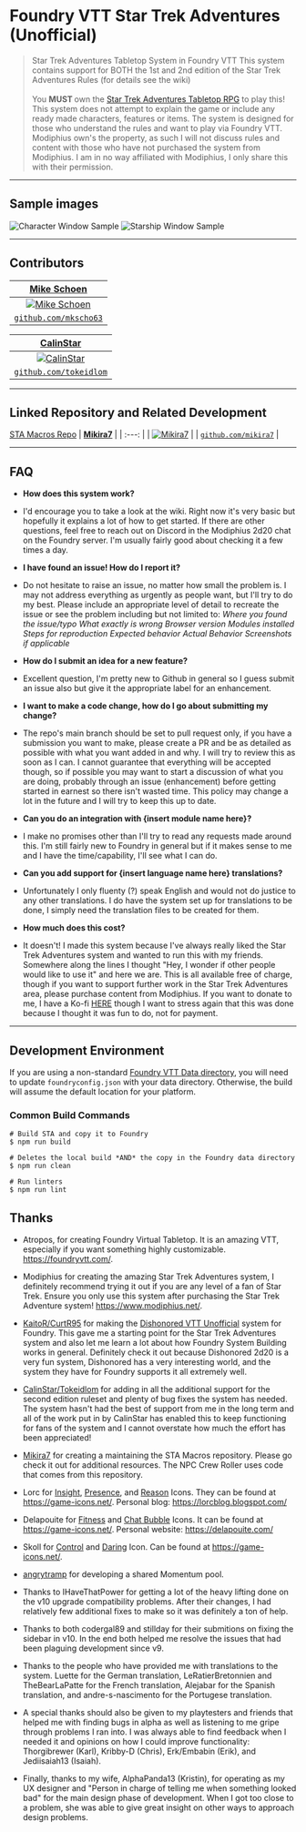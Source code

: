 # Foundry VTT Star Trek Adventures (Unofficial)

> Star Trek Adventures Tabletop System in Foundry VTT
> This system contains support for BOTH the 1st and 2nd edition of the Star Trek Adventures Rules (for details see the wiki)
</br></br>
You <b> MUST </b> own the <a href="https://www.modiphius.net/collections/star-trek-adventures/products/star-trek-adventures-core-rulebook-pdf">Star Trek Adventures Tabletop RPG</a> to play this! This system does not attempt to explain the game or include any ready made characters, features or items. The system is designed for those who understand the rules and want to play via Foundry VTT. Modiphius own's the property, as such I will not discuss rules and content with those who have not purchased the system from Modiphius. I am in no way affiliated with Modiphius, I only share this with their permission.

---
## Sample images

![Character Window Sample](https://i.imgur.com/KgCfcf8.png)
![Starship Window Sample](https://i.imgur.com/O1b1xB8.png)

---

## Contributors

| <a href="https://www.mikeschoen.net" target="_blank">**Mike Schoen**</a> |
| :---: |
| [![Mike Schoen](https://avatars1.githubusercontent.com/u/9925376?s=50)](https://www.mikeschoen.net)    |
| <a href="https://github.com/mkscho63" target="_blank">`github.com/mkscho63`</a> |

| <a href="https://github.com/tokeidlom" target="_blank">**CalinStar**</a> |
| :---: |
| [![CalinStar](https://avatars1.githubusercontent.com/u/64332855?s=50)](https://github.com/tokeidlom)    |
| <a href="https://github.com/tokeidlom " target="_blank">`github.com/tokeidlom`</a> |

---

## Linked Repository and Related Development

[STA Macros Repo](https://github.com/mikira7/sta-macros)
| <a href="https://github.com/mikira7" target="_blank">**Mikira7**</a> |
| :---: |
| [![Mikira7](https://avatars.githubusercontent.com/u/174082401?s=50)](https://github.com/mikira7)    |
| <a href="https://github.com/mikira7 " target="_blank">`github.com/mikira7`</a> |

---

## FAQ

- **How does this system work?**
- I'd encourage you to take a look at the wiki. Right now it's very basic but hopefully it explains a lot of how to get started. If there are other questions, feel free to reach out on Discord in the Modiphius 2d20 chat on the Foundry server. I'm usually fairly good about checking it a few times a day.

- **I have found an issue! How do I report it?**
- Do not hesitate to raise an issue, no matter how small the problem is. I may not address everything as urgently as people want, but I'll try to do my best. Please include an appropriate level of detail to recreate the issue or see the problem including but not limited to:
*Where you found the issue/typo*
*What exactly is wrong*
*Browser version*
*Modules installed*
*Steps for reproduction*
*Expected behavior*
*Actual Behavior*
*Screenshots if applicable*

- **How do I submit an idea for a new feature?**
- Excellent question, I'm pretty new to Github in general so I guess submit an issue also but give it the appropriate label for an enhancement.

- **I want to make a code change, how do I go about submitting my change?**
- The repo's main branch should be set to pull request only, if you have a submission you want to make, please create a PR and be as detailed as possible with what you want added in and why. I will try to review this as soon as I can. I cannot guarantee that everything will be accepted though, so if possible you may want to start a discussion of what you are doing, probably through an issue (enhancement) before getting started in earnest so there isn't wasted time. This policy may change a lot in the future and I will try to keep this up to date.

- **Can you do an integration with {insert module name here}?**
- I make no promises other than I'll try to read any requests made around this. I'm still fairly new to Foundry in general but if it makes sense to me and I have the time/capability, I'll see what I can do.

- **Can you add support for {insert language name here} translations?**
- Unfortunately I only fluenty (?) speak English and would not do justice to any other translations. I do have the system set up for translations to be done, I simply need the translation files to be created for them.

- **How much does this cost?**
- It doesn't! I made this system because I've always really liked the Star Trek Adventures system and wanted to run this with my friends. Somewhere along the lines I thought "Hey, I wonder if other people would like to use it" and here we are. This is all available free of charge, though if you want to support further work in the Star Trek Adventures area, please purchase content from Modiphius. If you want to donate to me, I have a Ko-fi <a href="https://ko-fi.com/mkscho63" target="_blank">HERE</a> though I want to stress again that this was done because I thought it was fun to do, not for payment.

---

## Development Environment
If you are using a non-standard [Foundry VTT Data directory](https://foundryvtt.com/article/configuration), you will need to update `foundryconfig.json` with your data directory. Otherwise, the build will assume the default location for your platform.

### Common Build Commands

```
# Build STA and copy it to Foundry
$ npm run build

# Deletes the local build *AND* the copy in the Foundry data directory
$ npm run clean

# Run linters
$ npm run lint
```

## Thanks
- Atropos, for creating Foundry Virtual Tabletop. It is an amazing VTT, especially if you want something highly customizable. <a href="https://foundryvtt.com/" target="_blank">https://foundryvtt.com/</a>.
- Modiphius for creating the amazing Star Trek Adventures system, I definitely recommend trying it out if you are any level of a fan of Star Trek. Ensure you only use this system after purchasing the Star Trek Adventure system! <a href="https://www.modiphius.net/collections/star-trek-adventures">https://www.modiphius.net/</a>.
- <a href="https://github.com/CurtR95" target="_blank">KaitoR/CurtR95</a> for making the <a href="https://github.com/CurtR95/FVTT-Dishonored" target="_blank">Dishonored VTT Unofficial</a> system for Foundry. This gave me a starting point for the Star Trek Adventures system and also let me learn a lot about how Foundry System Building works in general. Definitely check it out because Dishonored 2d20 is a very fun system, Dishonored has a very interesting world, and the system they have for Foundry supports it all extremely well.
- <a href="https://github.com/tokeidlom" target="_blank">CalinStar/Tokeidlom</a> for adding in all the additional support for the second edition ruleset and plenty of bug fixes the system has needed. The system hasn't had the best of support from me in the long term and all of the work put in by CalinStar has enabled this to keep functioning for fans of the system and I cannot overstate how much the effort has been appreciated!
- <a href="https://github.com/mikira7" target="_blank">Mikira7</a> for creating a maintaining the STA Macros repository. Please go check it out for additional resources. The NPC Crew Roller uses code that comes from this repository.
- Lorc for <a href="https://game-icons.net/1x1/lorc/magnifying-glass.html" target="_blank">Insight</a>, <a href="https://game-icons.net/1x1/lorc/icicles-aura.html" target="_blank">Presence</a>, and <a href="https://game-icons.net/1x1/lorc/open-book.html" target="_blank">Reason</a> Icons. They can be found at <a href="https://game-icons.net/" target="_blank">https://game-icons.net/</a>. Personal blog: <a href="https://lorcblog.blogspot.com/" target="_blank">https://lorcblog.blogspot.com/</a>
- Delapouite for <a href="https://game-icons.net/1x1/delapouite/weight-lifting-up.html" target="_blank">Fitness</a> and <a href="https://game-icons.net/1x1/delapouite/chat-bubble.html" target="_blank">Chat Bubble</a> Icons. It can be found at <a href="https://game-icons.net/" target="_blank">https://game-icons.net/</a>. Personal website: <a href="https://delapouite.com/" target="_blank">https://delapouite.com/</a>
- Skoll for <a href="https://game-icons.net/1x1/skoll/fist.html" target="_blank">Control</a> and <a href="https://game-icons.net/1x1/skoll/achievement.html" target="_blank">Daring</a> Icon. Can be found at <a href="https://game-icons.net/" target="_blank">https://game-icons.net/</a>.
- <a href="https://github.com/angrytramp" target="_blank">angrytramp</a> for developing a shared Momentum pool.

- Thanks to IHaveThatPower for getting a lot of the heavy lifting done on the v10 upgrade compatibility problems. After their changes, I had relatively few additional fixes to make so it was definitely a ton of help.

- Thanks to both codergal89 and stillday for their submitions on fixing the sidebar in v10. In the end both helped me resolve the issues that had been plaguing development since v9.

- Thanks to the people who have provided me with translations to the system. Luette for the German translation, LeRatierBretonnien and TheBearLaPatte for the French translation, Alejabar for the Spanish translation, and andre-s-nascimento for the Portugese translation.

- A special thanks should also be given to my playtesters and friends that helped me with finding bugs in alpha as well as listening to me gripe through problems I ran into. I was always able to find feedback when I needed it and opinions on how I could improve functionality: Thorgibrewer (Karl), Kribby-D (Chris), Erk/Embabin (Erik), and Jediisaiah13 (Isaiah).

- Finally, thanks to my wife, AlphaPanda13 (Kristin), for operating as my UX designer and "Person in charge of telling me when something looked bad" for the main design phase of development. When I got too close to a problem, she was able to give great insight on other ways to approach design problems.
